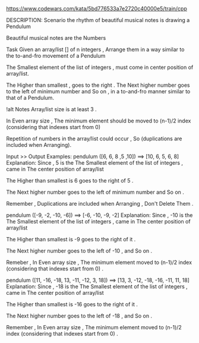https://www.codewars.com/kata/5bd776533a7e2720c40000e5/train/cpp

DESCRIPTION:
Scenario
the rhythm of beautiful musical notes is drawing a Pendulum

Beautiful musical notes are the Numbers

Task
Given an array/list [] of n integers , Arrange them in a way similar to the to-and-fro movement of a Pendulum

The Smallest element of the list of integers , must come in center position of array/list.

The Higher than smallest , goes to the right .
The Next higher number goes to the left of minimum number and So on , in a to-and-fro manner similar to that of a Pendulum.

!alt
Notes
Array/list size is at least 3 .

In Even array size , The minimum element should be moved to (n-1)/2 index (considering that indexes start from 0)

Repetition of numbers in the array/list could occur , So (duplications are included when Arranging).

Input >> Output Examples:
pendulum ([6, 6, 8 ,5 ,10]) ==> [10, 6, 5, 6, 8]
Explanation:
Since , 5 is the The Smallest element of the list of integers , came in The center position of array/list

The Higher than smallest is 6 goes to the right of 5 .

The Next higher number goes to the left of minimum number and So on .

Remember , Duplications are included when Arranging , Don't Delete Them .

pendulum ([-9, -2, -10, -6]) ==> [-6, -10, -9, -2]
Explanation:
Since , -10 is the The Smallest element of the list of integers , came in The center position of array/list

The Higher than smallest is -9 goes to the right of it .

The Next higher number goes to the left of -10 , and So on .

Remeber , In Even array size , The minimum element moved to (n-1)/2 index (considering that indexes start from 0) .

pendulum ([11, -16, -18, 13, -11, -12, 3, 18]) ==> [13, 3, -12, -18, -16, -11, 11, 18]
Explanation:
Since , -18 is the The Smallest element of the list of integers , came in The center position of array/list

The Higher than smallest is -16 goes to the right of it .

The Next higher number goes to the left of -18 , and So on .

Remember , In Even array size , The minimum element moved to (n-1)/2 index (considering that indexes start from 0) .
